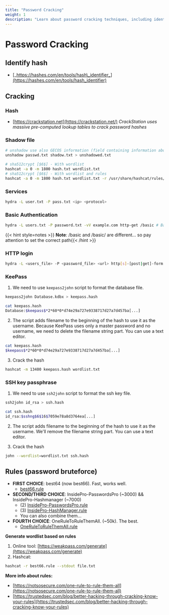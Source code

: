 ```yaml
---
title: "Password Cracking"
weight: 1
description: "Learn about password cracking techniques, including identifying hash types, cracking hashes with tools like hashcat and CrackStation, cracking shadow files, and online password cracking with hydra. Explore effective password bruteforce rules and wordlist generation for pentesting."
---
```


# Password Cracking

## Identify hash

* [_https://hashes.com/en/tools/hash\_identifier_](https://hashes.com/en/tools/hash_identifier)

## Cracking 

### Hash

* [https://crackstation.net](https://crackstation.net/) _CrackStation uses massive pre-computed lookup tables to crack password hashes_

### Shadow file

```sh
# unshadow use also GECOS information (field containing information about the user).
unshadow passwd.txt shadow.txt > unshadowed.txt

# sha512crypt [$6$] - With wordlist
hashcat -a 0 -m 1800 hash.txt wordlist.txt
# sha512crypt [$6$] - With wordlist and rules
hashcat -a 0 -m 1800 hash.txt wordlist.txt -r /usr/share/hashcat/rules/best64.rule
```

### Services

```bash
hydra -L user.txt -P pass.txt <ip> <protocol> 
```

### Basic Authentication

```bash
hydra -L users.txt -P password.txt -vV example.com http-get /basic # Basic Authentication
```
{{< hint style=notes >}}
**Note**: /basic and /basic/ are different... so pay attention to set the correct path{{< /hint >}}

### HTTP login

```bash
hydra -L <users_file> -P <password_file> <url> http[s]-[post|get]-form \ "index.php:param1=value1&param2=value2&user=^USER^&pwd=^PASS^&paramn=valn:[F|S]=messageshowed"
```

### KeePass

1. We need to use `keepass2john` script to format the database file.

```bash
keepass2john Database.kdbx > keepass.hash

cat keepass.hash
Database:$keepass$*2*60*0*d74e29a727e9338717d27a7d457ba[...]
```

2. The script adds filename to the beginning of the hash to use it as the username. Because KeePass uses only a master password and no username, we need to delete the filename string part. You can use a text editor.

```bash
cat keepass.hash
$keepass$*2*60*0*d74e29a727e9338717d27a7d457ba[...]
```

3. Crack the hash

```bash
hashcat -m 13400 keepass.hash wordlist.txt
```

### SSH key passphrase

1. We need to use `ssh2john` script to format the ssh key file.

```bash
ssh2john id_rsa > ssh.hash

cat ssh.hash
id_rsa:$sshng$6$16$7059e78a8d3764ea[...]
```

2. The script adds filename to the beginning of the hash to use it as the username. We'll remove the filename string part. You can use a text editor.

3. Crack the hash

```bash
john --wordlist=wordlist.txt ssh.hash
```


## Rules (password bruteforce)

* **FIRST CHOICE**:  best64 (now best66). Fast, works well.
  * [best66.rule](https://github.com/hashcat/hashcat/blob/master/rules/best66.rule)
* **SECOND/THIRD CHOICE**: InsidePro-PasswordsPro (\~3000) && InsidePro-Hashmanager (\~7000)
  * (2) [InsidePro-PasswordsPro.rule](https://github.com/hashcat/hashcat/blob/master/rules/InsidePro-PasswordsPro.rule)
  * (3) [InsidePro-HashManager.rule](https://github.com/hashcat/hashcat/blob/master/rules/InsidePro-HashManager.rule)
  * You can also combine them...
* **FOURTH CHOICE**: OneRuleToRuleThemAll. (\~50k). The best.
  * [OneRuleToRuleThemAll.rule](https://github.com/NotSoSecure/password_cracking_rules/blob/master/OneRuleToRuleThemAll.rule)

**Generate wordlist based on rules**

1. Online tool: [https://weakpass.com/generate](https://weakpass.com/generate)
2. Hashcat:
```bash
hashcat -r best66.rule --stdout file.txt
```


**More info about rules:**

* [https://notsosecure.com/one-rule-to-rule-them-all](https://notsosecure.com/one-rule-to-rule-them-all)
* [https://trustedsec.com/blog/better-hacking-through-cracking-know-your-rules](https://trustedsec.com/blog/better-hacking-through-cracking-know-your-rules)
